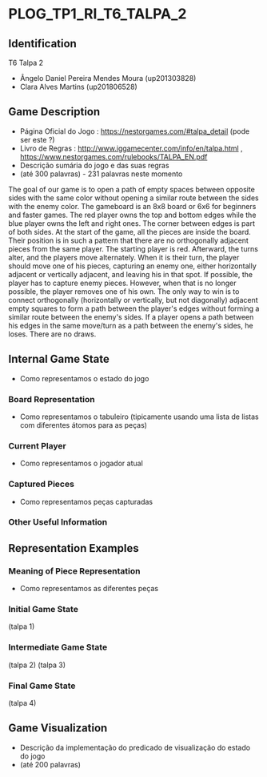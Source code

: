 # PLOG_TP1_RI_T6_TALPA_2

## Identification
T6 Talpa 2
- Ângelo Daniel Pereira Mendes Moura (up201303828)
- Clara Alves Martins (up201806528)

## Game Description
- Página Oficial do Jogo : https://nestorgames.com/#talpa_detail (pode ser este ?)
- Livro de Regras : http://www.iggamecenter.com/info/en/talpa.html , https://www.nestorgames.com/rulebooks/TALPA_EN.pdf
- Descrição sumária do jogo e das suas regras
- (até 300 palavras) - 231 palavras neste momento

The goal of our game is to open a path of empty spaces between opposite sides with the same color without opening a similar route between the sides with the enemy color.
The gameboard is an 8x8 board or 6x6 for beginners and faster games.
The red player owns the top and bottom edges while the blue player owns the left and right ones. The corner between edges is part of both sides.
At the start of the game, all the pieces are inside the board. Their position is in such a pattern that there are no orthogonally adjacent pieces from the same player.
The starting player is red. Afterward, the turns alter, and the players move alternately.
When it is their turn, the player should move one of his pieces, capturing an enemy one, either horizontally adjacent or vertically adjacent, and leaving his in that spot.
If possible, the player has to capture enemy pieces. However, when that is no longer possible, the player removes one of his own.
The only way to win is to connect orthogonally (horizontally or vertically, but not diagonally) adjacent empty squares to form a path between the player's edges without forming a similar route between the enemy's sides.
If a player opens a path between his edges in the same move/turn as a path between the enemy's sides, he loses. There are no draws.

## Internal Game State
- Como representamos o estado do jogo

### Board Representation
- Como representamos o tabuleiro
(tipicamente usando uma lista de listas com diferentes átomos para as peças)

### Current Player
- Como representamos o jogador atual

### Captured Pieces
- Como representamos peças capturadas

### Other Useful Information


## Representation Examples

### Meaning of Piece Representation
- Como representamos as diferentes peças

### Initial Game State
(talpa 1)

### Intermediate Game State
(talpa 2)
(talpa 3)

### Final Game State
(talpa 4)

## Game Visualization
- Descrição da implementação do predicado de visualização do estado do jogo
- (até 200 palavras)
